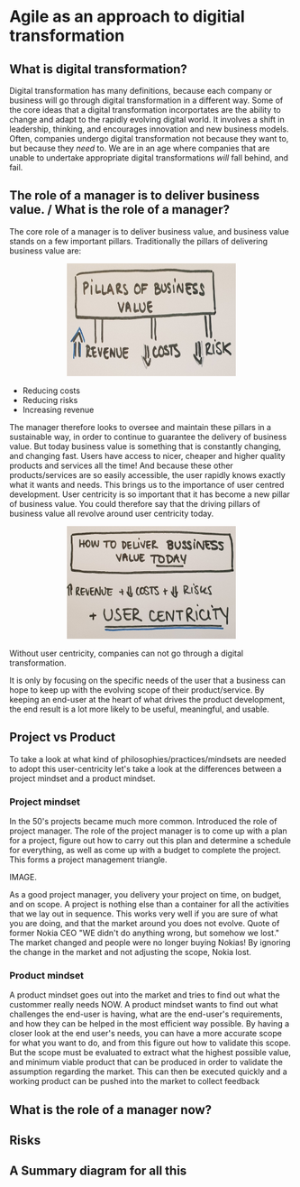 # Agile as an approach to digitial transformation
## What is digital transformation? 
Digital transformation has many definitions, because each company or business will go through digital transformation in a different way. Some of the core ideas that a digital transformation incorportates are the ability to change and adapt to the rapidly evolving digital world. It involves a shift in leadership, thinking, and encourages innovation and new business models. Often, companies undergo digital transformation not because they want to, but because they *need* to. We are in an age where companies that are unable to undertake appropriate digital transformations *will* fall behind, and fail. 
## The role of a manager is to deliver business value. / What is the role of a manager?
The core role of a manager is to deliver business value, and business value stands on a few important pillars. Traditionally the pillars of delivering business value are: 

<center><img src="bizpillars1.jpg" width="300" height="200"></center>

  - Reducing costs
  - Reducing risks 
  - Increasing revenue
  
The manager therefore looks to oversee and maintain these pillars in a sustainable way, in order to continue to guarantee the delivery of business value. But today business value is something that is constantly changing, and changing fast. Users have access to nicer, cheaper and higher quality products and services all the time! And because these other products/services are so easily accessible, the user rapidly knows exactly what it wants and needs. This brings us to the importance of user centred development. User centricity is so important that it has become a new pillar of business value. You could therefore say that the driving pillars of business value all revolve around user centricity today. 

<center><img src="bizpillars2.jpg" width="300" height="200"></center>

Without user centricity, companies can not go through a digital transformation.

It is only by focusing on the specific needs of the user that a business can hope to keep up with the evolving scope of their product/service. By keeping an end-user at the heart of what drives the product development, the end result is a lot more likely to be useful, meaningful, and usable.

## Project vs Product 

To take a look at what kind of philosophies/practices/mindsets are needed to adopt this user-centricity let's take a look at the differences between a project mindset and a product mindset. 
### Project mindset 

In the 50's projects became much more common. Introduced the role of project manager. The role of the project manager is to come up with a plan for a project, figure out how to carry out this plan and determine a schedule for everything, as well as come up with a budget to complete the project. This forms a project management triangle. 

IMAGE. 

As a good project manager, you delivery your project on time, on budget, and on scope. A project is nothing else than a container for all the activities that we lay out in sequence. This works very well if you are sure of what you are doing, and that the market around you does not evolve. 
Quote of former Nokia CEO "WE didn't do anything wrong, but somehow we lost." The market changed and people were no longer buying Nokias! By ignoring the change in the market and not adjusting the scope, Nokia lost. 

### Product mindset 

A  product mindset goes out into the market and tries to find out what the custommer really needs NOW. A product mindset wants to find out what challenges the end-user is having, what are the end-user's requirements, and how they can be helped in the most efficient way possible. By having a closer look at the end user's needs, you can have a more accurate scope for what you want to do, and from this figure out how to validate this scope. But the scope must be evaluated to extract what the highest possible value, and minimum viable product that can be produced in order to validate the assumption regarding the market. This can then be executed quickly and a working product can be pushed into the market to collect feedback
## What is the role of a manager now? 
## Risks 

## A Summary diagram for all this 

<center><img src="usercentricity.jpg" width="300height=500></center>
